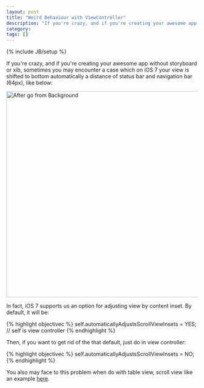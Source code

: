 ```yaml
---
layout: post
title: "Weird Behaviour with ViewController"
description: "If you're crazy, and if you're creating your awesome app without storyboard or xib, sometimes you may encounter a case which on iOS 7 your view is shifted to bottom automatically a distance of status bar and navigation bar (64px)."
category: 
tags: []
---
```

{% include JB/setup %}

If you're crazy, and if you're creating your awesome app without storyboard or xib, sometimes you may encounter a case which on iOS 7 your view is shifted to bottom automatically a distance of status bar and navigation bar (64px), like below:

<img src="http://hugo53.github.io/images/weird-behaviour-view-controller/weird-behaviour.png" alt="After go from Background" width="680px" height="544px" />

In fact, iOS 7 supports us an option for adjusting view by content inset. By default, it will be:

{% highlight objectivec %}
self.automaticallyAdjustsScrollViewInsets = YES;  // self is view controller
{% endhighlight %}

Then, if you want to get rid of the that default, just do in view controller:

{% highlight objectivec %}
self.automaticallyAdjustsScrollViewInsets = NO;
{% endhighlight %}

You also may face to this problem when do with table view, scroll view like an example [here](https://github.com/nicklockwood/SwipeView/issues/54#issuecomment-31060333).





